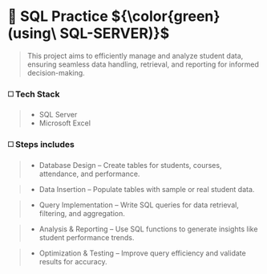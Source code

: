 # 🔳 SQL Practice ${\color{green}(using\ SQL-SERVER)}$

>This project aims to efficiently manage and analyze student data, ensuring seamless data handling, retrieval, and reporting for informed decision-making.


### ◻️ Tech Stack

>- SQL Server
>- Microsoft Excel

### ◻️ Steps includes

>- Database Design – Create tables for students, courses, attendance, and performance.

>- Data Insertion – Populate tables with sample or real student data.

>- Query Implementation – Write SQL queries for data retrieval, filtering, and aggregation.

>- Analysis & Reporting – Use SQL functions to generate insights like student performance trends.

>- Optimization & Testing – Improve query efficiency and validate results for accuracy.
